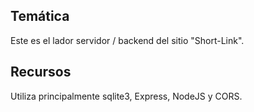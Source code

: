 ## Temática

Este es el lador servidor / backend del sitio "Short-Link".

## Recursos

Utiliza principalmente sqlite3, Express, NodeJS y CORS.
